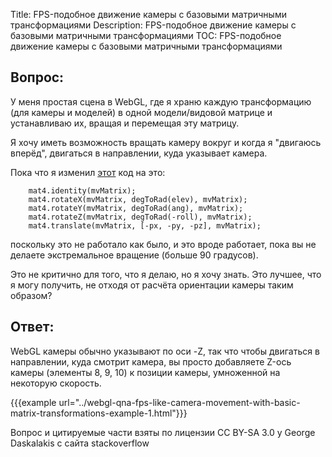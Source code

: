 Title: FPS-подобное движение камеры с базовыми матричными трансформациями
Description: FPS-подобное движение камеры с базовыми матричными трансформациями
TOC: FPS-подобное движение камеры с базовыми матричными трансформациями

## Вопрос:

У меня простая сцена в WebGL, где я храню каждую трансформацию (для камеры и моделей) в одной модели/видовой матрице и устанавливаю их, вращая и перемещая эту матрицу.

Я хочу иметь возможность вращать камеру вокруг и когда я "двигаюсь вперёд", двигаться в направлении, куда указывает камера.

Пока что я изменил [этот][1] код на это:

        mat4.identity(mvMatrix);    
        mat4.rotateX(mvMatrix, degToRad(elev), mvMatrix);   
        mat4.rotateY(mvMatrix, degToRad(ang), mvMatrix);   
        mat4.rotateZ(mvMatrix, degToRad(-roll), mvMatrix);  
        mat4.translate(mvMatrix, [-px, -py, -pz], mvMatrix);
поскольку это не работало как было, и это вроде работает, пока вы не делаете экстремальное вращение (больше 90 градусов).

Это не критично для того, что я делаю, но я хочу знать. Это лучшее, что я могу получить, не отходя от расчёта ориентации камеры таким образом?

  [1]: https://stackoverflow.com/questions/18463868/webgl-translation-after-rotation-of-the-camera-as-an-fps

## Ответ:

WebGL камеры обычно указывают по оси -Z, так что чтобы двигаться в направлении, куда смотрит камера, вы просто добавляете Z-ось камеры (элементы 8, 9, 10) к позиции камеры, умноженной на некоторую скорость.

{{{example url="../webgl-qna-fps-like-camera-movement-with-basic-matrix-transformations-example-1.html"}}}



<div class="so">
  <div>Вопрос и цитируемые части взяты по лицензии CC BY-SA 3.0 у
    <a data-href="https://stackoverflow.com/users/3990721">George Daskalakis</a>
    с сайта
    <a data-href="https://stackoverflow.com/questions/47849579">stackoverflow</a>
  </div>
</div> 